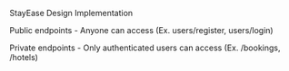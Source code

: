 StayEase Design Implementation

Public endpoints - Anyone can access (Ex. users/register, users/login)
  
Private endpoints - Only authenticated users can access (Ex. /bookings, /hotels)
